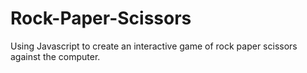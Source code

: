 # Rock-Paper-Scissors
Using Javascript to create an interactive game of rock paper scissors against the computer.

